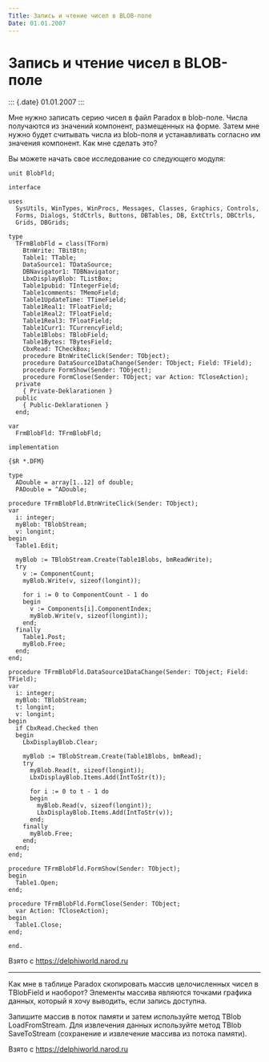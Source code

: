 ```yaml
---
Title: Запись и чтение чисел в BLOB-поле
Date: 01.01.2007
---
```



Запись и чтение чисел в BLOB-поле
=================================

::: {.date}
01.01.2007
:::

Мне нужно записать серию чисел в файл Paradox в blob-поле. Числа
получаются из значений компонент, размещенных на форме. Затем мне нужно
будет считывать числа из blob-поля и устанавливать согласно им значения
компонент. Как мне сделать это?

Вы можете начать свое исследование со следующего модуля:

    unit BlobFld;
     
    interface
     
    uses
      SysUtils, WinTypes, WinProcs, Messages, Classes, Graphics, Controls,
      Forms, Dialogs, StdCtrls, Buttons, DBTables, DB, ExtCtrls, DBCtrls,
      Grids, DBGrids;
     
    type
      TFrmBlobFld = class(TForm)
        BtnWrite: TBitBtn;
        Table1: TTable;
        DataSource1: TDataSource;
        DBNavigator1: TDBNavigator;
        LbxDisplayBlob: TListBox;
        Table1pubid: TIntegerField;
        Table1comments: TMemoField;
        Table1UpdateTime: TTimeField;
        Table1Real1: TFloatField;
        Table1Real2: TFloatField;
        Table1Real3: TFloatField;
        Table1Curr1: TCurrencyField;
        Table1Blobs: TBlobField;
        Table1Bytes: TBytesField;
        CbxRead: TCheckBox;
        procedure BtnWriteClick(Sender: TObject);
        procedure DataSource1DataChange(Sender: TObject; Field: TField);
        procedure FormShow(Sender: TObject);
        procedure FormClose(Sender: TObject; var Action: TCloseAction);
      private
        { Private-Deklarationen }
      public
        { Public-Deklarationen }
      end;
     
    var
      FrmBlobFld: TFrmBlobFld;
     
    implementation
     
    {$R *.DFM}
     
    type
      ADouble = array[1..12] of double;
      PADouble = ^ADouble;
     
    procedure TFrmBlobFld.BtnWriteClick(Sender: TObject);
    var
      i: integer;
      myBlob: TBlobStream;
      v: longint;
    begin
      Table1.Edit;
     
      myBlob := TBlobStream.Create(Table1Blobs, bmReadWrite);
      try
        v := ComponentCount;
        myBlob.Write(v, sizeof(longint));
     
        for i := 0 to ComponentCount - 1 do
        begin
          v := Components[i].ComponentIndex;
          myBlob.Write(v, sizeof(longint));
        end;
      finally
        Table1.Post;
        myBlob.Free;
      end;
    end;
     
    procedure TFrmBlobFld.DataSource1DataChange(Sender: TObject; Field: TField);
    var
      i: integer;
      myBlob: TBlobStream;
      t: longint;
      v: longint;
    begin
      if CbxRead.Checked then
      begin
        LbxDisplayBlob.Clear;
     
        myBlob := TBlobStream.Create(Table1Blobs, bmRead);
        try
          myBlob.Read(t, sizeof(longint));
          LbxDisplayBlob.Items.Add(IntToStr(t));
     
          for i := 0 to t - 1 do
          begin
            myBlob.Read(v, sizeof(longint));
            LbxDisplayBlob.Items.Add(IntToStr(v));
          end;
        finally
          myBlob.Free;
        end;
      end;
    end;
     
    procedure TFrmBlobFld.FormShow(Sender: TObject);
    begin
      Table1.Open;
    end;
     
    procedure TFrmBlobFld.FormClose(Sender: TObject;
      var Action: TCloseAction);
    begin
      Table1.Close;
    end;
     
    end.

Взято с <https://delphiworld.narod.ru>

------------------------------------------------------------------------

Как мне в таблице Paradox скопировать массив целочисленных чисел в
TBlobField и наоборот? Элементы массива являются точками графика данных,
который я хочу выводить, если запись доступна.

Запишите массив в поток памяти и затем используйте метод TBlob
LoadFromStream. Для извлечения данных используйте метод TBlob
SaveToStream (сохранение и извлечение массива из потока памяти).

Взято с <https://delphiworld.narod.ru>
